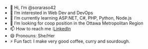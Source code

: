 - 👋 Hi, I’m @soraraso42
- 👀 I’m interested in Web Dev and DevOps
- 🌱 I’m currently learning ASP.NET, C#, PHP, Python, Node.js
- 💞️ I’m looking for coop position in the Ottawa Metropolitan Region
- 📫 How to reach me :[LinkedIn](https://www.linkedin.com/in/sora-zhang-9a7b132b2/)
- 😄 Pronouns: She/Her
- ⚡ Fun fact: I make very good coffee, curry and sourdough.

<!---
soraraso42/soraraso42 is a ✨ special ✨ repository because its `README.md` (this file) appears on your GitHub profile.
You can click the Preview link to take a look at your changes.
--->

